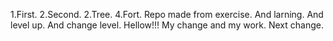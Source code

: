 1.First.
2.Second.
2.Tree.
4.Fort.
Repo made from exercise.
And larning.
And level up.
And change level.
Hellow!!!
My change and my work.
Next change.


